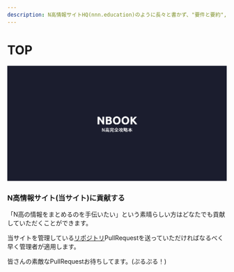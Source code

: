 ```yaml
---
description: N高情報サイトHQ(nnn.education)のように長々と書かず、"要件と要約","一問一答"を行うものです。これを読めばN高マスターになれる予定です。
---
```


# TOP

![](.gitbook/assets/nnn.book.png)

### N高情報サイト(当サイト)に貢献する

「N高の情報をまとめるのを手伝いたい」という素晴らしい方はどなたでも貢献していただくことができます。

当サイトを管理している[リポジトリ](https://github.com/nnnhq/book/)PullRequestを送っていただければなるべく早く管理者が適用します。

皆さんの素敵なPullRequestお待ちしてます。(ぷるぷる！)
